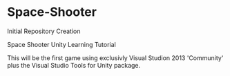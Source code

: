 # Space-Shooter
Initial Repository Creation

Space Shooter Unity Learning Tutorial

This will be the first game using exclusivly Visual Studion 2013 'Community' plus the Visual Studio Tools for Unity
package.
